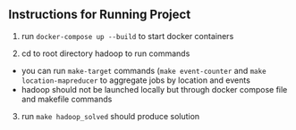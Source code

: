 ## Instructions for Running Project ##

1. run `docker-compose up --build` to start docker containers

2. cd to root directory hadoop to run commands
- you can run `make-target` commands (`make event-counter` and `make location-mapreducer` to aggregate jobs by location and events 
- hadoop should not be launched locally but through docker compose file and makefile commands

3. run `make hadoop_solved` should produce solution
